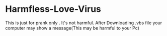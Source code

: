 # Harmfless-Love-Virus

This is just for prank only . It's not harmful.
After Downloading .vbs file your computer may show a message(This may be harmful to your Pc)

